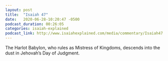 ```yaml
---
layout: post
title:  "Isaiah 47"
date:   2020-06-28-10:20:47 -0500
podcast_duration: 00:26:05
categories: isaiah-explained
podcast_link: http://www.isaiahexplained.com/media/commentary/Isaiah47.mp3
---
```

The Harlot Babylon, who rules as Mistress of Kingdoms, descends into the dust in Jehovah’s Day of Judgment.
